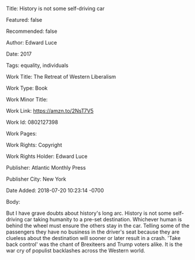 Title: History is not some self-driving car

Featured: false

Recommended: false

Author: Edward Luce

Date: 2017

Tags: equality, individuals

Work Title: The Retreat of Western Liberalism

Work Type: Book

Work Minor Title:  

Work Link: https://amzn.to/2NsT7V5

Work Id:  0802127398

Work Pages:  

Work Rights:  Copyright

Work Rights Holder:  Edward Luce

Publisher:  Atlantic Monthly Press

Publisher City:  New York

Date Added: 2018-07-20 10:23:14 -0700

Body:

But I have grave doubts about history's long arc. History is not some self-driving car taking humanity to a pre-set destination. Whichever human is behind the wheel must ensure the others stay in the car. Telling some of the passengers they have no business in the driver's seat because they are clueless about the destination will sooner or later result in a crash. 'Take back control' was the chant of Brexiteers and Trump voters alike. It is the war cry of populist backlashes across the Western world. 


